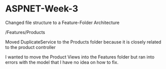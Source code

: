# ASPNET-Week-3

Changed file structure to a Feature-Folder Architecture

/Features/Products

Moved DuplicateService to the Products folder because it is closely related to the product controller

I wanted to move the Product Views into the Features folder but ran into errors with the model that I have no idea on how to fix.
